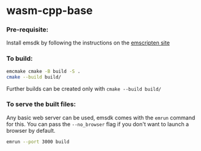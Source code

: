 # wasm-cpp-base

### Pre-requisite:
Install emsdk by following the instructions on the
[emscripten site](https://emscripten.org/docs/getting_started/downloads.html)

### To build:
```sh
emcmake cmake -B build -S .
cmake --build build/
```
Further builds can be created only with `cmake --build build/`

### To serve the built files:
Any basic web server can be used, emsdk comes with the `emrun` command for this. You can pass the `--no_browser` flag
if you don't want to launch a browser by default.
```sh
emrun --port 3000 build
```

